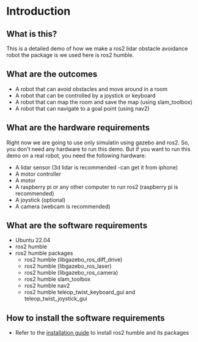 # Introduction

## What is this?
This is a detailed demo of how we make a ros2 lidar obstacle avoidance robot the package is we used here is ros2 humble. 

## What are the outcomes
- A robot that can avoid obstacles and move around in a room
- A robot that can be controlled by a joystick or keyboard
- A robot that can map the room and save the map (using slam_toolbox)
- A robot that can navigate to a goal point (using nav2)

## What are the hardware requirements
Right now we are going to use only simulatin using gazebo and ros2. So, you don't need any hardware to run this demo. But if you want to run this demo on a real robot, you need the following hardware:
- A lidar sensor (3d lidar is recommended -can get it from iphone)
- A motor controller
- A motor
- A raspberry pi or any other computer to run ros2 (raspberry pi is recommended)
- A joystick (optional)
- A camera (webcam is recommended)

## What are the software requirements
- Ubuntu 22.04
- ros2 humble
- ros2 humble packages 
    - ros2 humble (libgazebo_ros_diff_drive)
    - ros2 humble (libgazebo_ros_laser)
    - ros2 humble (libgazebo_ros_camera)
    - ros2 humble slam_toolbox
    - ros2 humble nav2
    - ros2 humble teleop_twist_keyboard_gui and teleop_twist_joystick_gui

## How to install the software requirements
- Refer to the [installation guide](Ros2_humble_installation.md) to install ros2 humble and its packages
